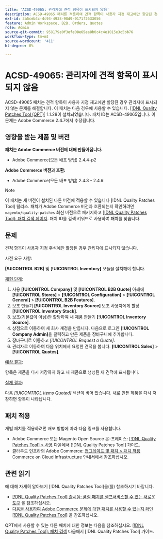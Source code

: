 ```yaml
---
title: 'ACSD-49065: 관리자에 견적 항목이 표시되지 않음'
description: ACSD-49065 패치를 적용하여 견적 항목이 사용자 지정 재고에만 할당된 경우 관리자에 표시되지 않는 Adobe Commerce 문제를 해결합니다.
exl-id: 3a5ceb4c-4c94-4938-98d9-9171f2633056
feature: Admin Workspace, B2B, Orders, Quotes
role: Admin
source-git-commit: 958179e0f3efe08e65ea8b0c4c4e1015e3c5bb76
workflow-type: tm+mt
source-wordcount: '411'
ht-degree: 0%

---
```


# ACSD-49065: 관리자에 견적 항목이 표시되지 않음

ACSD-49065 패치는 견적 항목이 사용자 지정 재고에만 할당된 경우 관리자에 표시되지 않는 문제를 해결합니다. 이 패치는 다음 경우에 사용할 수 있습니다. [[!DNL Quality Patches Tool (QPT)]](/help/announcements/adobe-commerce-announcements/magento-quality-patches-released-new-tool-to-self-serve-quality-patches.md) 1.1.28이 설치되었습니다. 패치 ID는 ACSD-49065입니다. 이 문제는 Adobe Commerce 2.4.7에서 수정됩니다.

## 영향을 받는 제품 및 버전

**패치는 Adobe Commerce 버전에 대해 만들어집니다.**

* Adobe Commerce(모든 배포 방법) 2.4.4-p2

**Adobe Commerce 버전과 호환:**

* Adobe Commerce(모든 배포 방법) 2.4.3 - 2.4.6

>[!NOTE]
>
>이 패치는 새 버전이 설치된 다른 버전에 적용할 수 있습니다 [!DNL Quality Patches Tool] 릴리스. 패치가 Adobe Commerce 버전과 호환되는지 확인하려면 `magento/quality-patches` 최신 버전으로 패키지하고 [[!DNL Quality Patches Tool]: 패치 검색 페이지](https://experienceleague.adobe.com/tools/commerce-quality-patches/index.html). 패치 ID를 검색 키워드로 사용하여 패치를 찾습니다.

## 문제

견적 항목이 사용자 지정 주식에만 할당된 경우 관리자에 표시되지 않습니다.

사전 요구 사항:

**[!UICONTROL B2B]** 및 **[!UICONTROL Inventory]** 모듈을 설치해야 합니다.

<u>재현 단계</u>:

1. 사용 **[!UICONTROL Company]** 및 **[!UICONTROL B2B Quote]** 아래에 **[!UICONTROL Stores]** > **[!UICONTROL Configuration]** > **[!UICONTROL General]** > **[!UICONTROL B2B Features]**.
1. 보조 만들기 **[!UICONTROL Inventory Source]** 보조 사용자에게 할당 **[!UICONTROL Inventory Stock]**.
1. 보조(기본값이 아님)만 할당하여 새 제품 만들기 **[!UICONTROL Inventory Source]**.
1. 상점으로 이동하여 새 회사 계정을 만듭니다. 다음으로 로그인 **[!UICONTROL Company Admin]**&#x200B;을 클릭하고 만든 제품을 장바구니에 추가합니다.
1. 장바구니로 이동하고 *[!UICONTROL Request a Quote]*.
1. 관리자로 이동하여 다음 위치에서 요청한 견적을 봅니다. **[!UICONTROL Sales]** > **[!UICONTROL Quotes]**.

<u>예상 결과</u>:

항목은 제품을 다시 저장하지 않고 새 제품으로 생성된 새 견적에 표시됩니다.

<u>실제 결과</u>:

다음 *[!UICONTROL Items Quoted]* 섹션이 비어 있습니다. 새로 만든 제품을 다시 저장하면 항목이 나타납니다.

## 패치 적용

개별 패치를 적용하려면 배포 방법에 따라 다음 링크를 사용합니다.

* Adobe Commerce 또는 Magento Open Source 온-프레미스: [[!DNL Quality Patches Tool] > 사용](https://experienceleague.adobe.com/docs/commerce-operations/tools/quality-patches-tool/usage.html) 다음에서 [!DNL Quality Patches Tool] 가이드.
* 클라우드 인프라의 Adobe Commerce: [업그레이드 및 패치 > 패치 적용](https://experienceleague.adobe.com/docs/commerce-cloud-service/user-guide/develop/upgrade/apply-patches.html) Commerce on Cloud Infrastructure 안내서에서 참조하십시오.

## 관련 읽기

에 대해 자세히 알아보기 [!DNL Quality Patches Tool]을(를) 참조하시기 바랍니다.

* [[!DNL Quality Patches Tool] 출시됨: 품질 패치를 셀프서비스할 수 있는 새로운 도구](/help/announcements/adobe-commerce-announcements/magento-quality-patches-released-new-tool-to-self-serve-quality-patches.md) 을 참조하십시오.
* [다음을 사용하여 Adobe Commerce 문제에 대한 패치를 사용할 수 있는지 확인 [!DNL Quality Patches Tool]](/help/support-tools/patches-available-in-qpt-tool/check-patch-for-magento-issue-with-magento-quality-patches.md) 을 참조하십시오.

QPT에서 사용할 수 있는 다른 패치에 대한 정보는 다음을 참조하십시오. [[!DNL Quality Patches Tool]: 패치 검색](https://experienceleague.adobe.com/tools/commerce-quality-patches/index.html) 다음에서 [!DNL Quality Patches Tool] 가이드.

